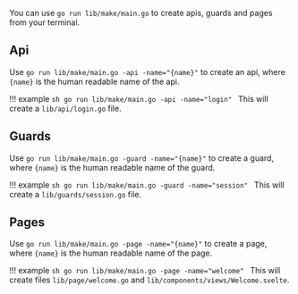 You can use `go run lib/make/main.go` to create apis, guards and pages from your terminal.

## Api

Use `go run lib/make/main.go -api -name="{name}"` to create an api, where `{name}` is the human readable name of the api.

!!! example
    ```sh
    go run lib/make/main.go -api -name="login"
    ```
    This will create a `lib/api/login.go` file.

## Guards

Use `go run lib/make/main.go -guard -name="{name}"` to create a guard, where `{name}` is the human readable name of the guard.

!!! example
    ```sh
    go run lib/make/main.go -guard -name="session"
    ```
    This will create a `lib/guards/session.go` file.

## Pages

Use `go run lib/make/main.go -page -name="{name}"` to create a page, where `{name}` is the human readable name of the page.

!!! example
    ```sh
    go run lib/make/main.go -page -name="welcome"
    ```
    This will create files `lib/page/welcome.go` and `lib/components/views/Welcome.svelte`.